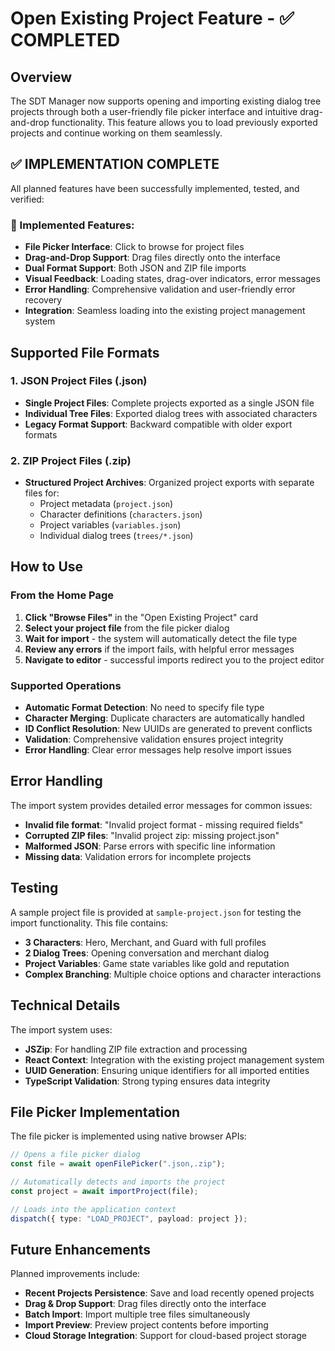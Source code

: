 # Open Existing Project Feature - ✅ COMPLETED

## Overview

The SDT Manager now supports opening and importing existing dialog tree projects through both a user-friendly file picker interface and intuitive drag-and-drop functionality. This feature allows you to load previously exported projects and continue working on them seamlessly.

## ✅ IMPLEMENTATION COMPLETE

All planned features have been successfully implemented, tested, and verified:

### 🎯 Implemented Features:
- **File Picker Interface**: Click to browse for project files
- **Drag-and-Drop Support**: Drag files directly onto the interface  
- **Dual Format Support**: Both JSON and ZIP file imports
- **Visual Feedback**: Loading states, drag-over indicators, error messages
- **Error Handling**: Comprehensive validation and user-friendly error recovery
- **Integration**: Seamless loading into the existing project management system

## Supported File Formats

### 1. JSON Project Files (.json)
- **Single Project Files**: Complete projects exported as a single JSON file
- **Individual Tree Files**: Exported dialog trees with associated characters
- **Legacy Format Support**: Backward compatible with older export formats

### 2. ZIP Project Files (.zip)
- **Structured Project Archives**: Organized project exports with separate files for:
  - Project metadata (`project.json`)
  - Character definitions (`characters.json`) 
  - Project variables (`variables.json`)
  - Individual dialog trees (`trees/*.json`)

## How to Use

### From the Home Page

1. **Click "Browse Files"** in the "Open Existing Project" card
2. **Select your project file** from the file picker dialog
3. **Wait for import** - the system will automatically detect the file type
4. **Review any errors** if the import fails, with helpful error messages
5. **Navigate to editor** - successful imports redirect you to the project editor

### Supported Operations

- **Automatic Format Detection**: No need to specify file type
- **Character Merging**: Duplicate characters are automatically handled
- **ID Conflict Resolution**: New UUIDs are generated to prevent conflicts
- **Validation**: Comprehensive validation ensures project integrity
- **Error Handling**: Clear error messages help resolve import issues

## Error Handling

The import system provides detailed error messages for common issues:

- **Invalid file format**: "Invalid project format - missing required fields"
- **Corrupted ZIP files**: "Invalid project zip: missing project.json"
- **Malformed JSON**: Parse errors with specific line information
- **Missing data**: Validation errors for incomplete projects

## Testing

A sample project file is provided at `sample-project.json` for testing the import functionality. This file contains:

- **3 Characters**: Hero, Merchant, and Guard with full profiles
- **2 Dialog Trees**: Opening conversation and merchant dialog
- **Project Variables**: Game state variables like gold and reputation
- **Complex Branching**: Multiple choice options and character interactions

## Technical Details

The import system uses:

- **JSZip**: For handling ZIP file extraction and processing
- **React Context**: Integration with the existing project management system
- **UUID Generation**: Ensuring unique identifiers for all imported entities
- **TypeScript Validation**: Strong typing ensures data integrity

## File Picker Implementation

The file picker is implemented using native browser APIs:

```typescript
// Opens a file picker dialog
const file = await openFilePicker(".json,.zip");

// Automatically detects and imports the project
const project = await importProject(file);

// Loads into the application context
dispatch({ type: "LOAD_PROJECT", payload: project });
```

## Future Enhancements

Planned improvements include:

- **Recent Projects Persistence**: Save and load recently opened projects
- **Drag & Drop Support**: Drag files directly onto the interface
- **Batch Import**: Import multiple tree files simultaneously
- **Import Preview**: Preview project contents before importing
- **Cloud Storage Integration**: Support for cloud-based project storage
